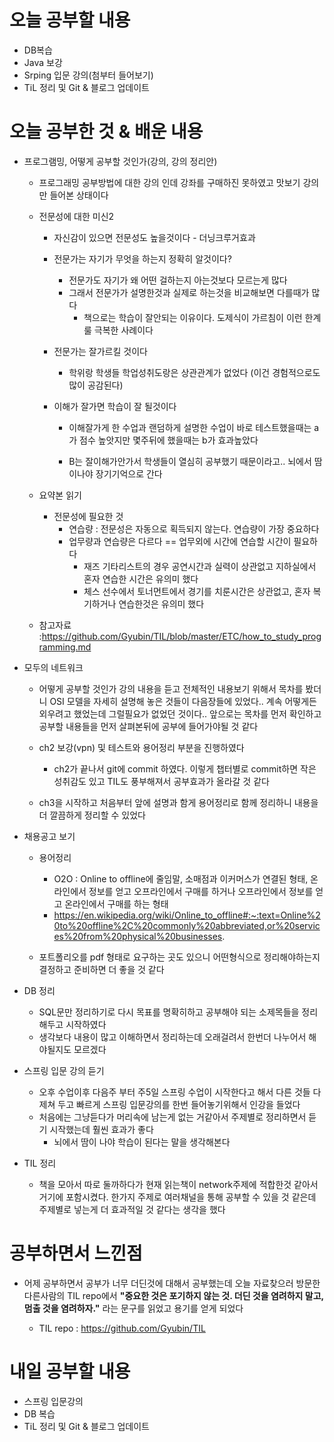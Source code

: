 # 오늘 공부할 내용

- DB복습
- Java 보강
- Srping 입문 강의(첨부터 들어보기)
- TiL 정리 및 Git & 블로그 업데이트

# 오늘 공부한 것 & 배운 내용

- 프로그램밍, 어떻게 공부할 것인가(강의, 강의 정리안)

  - 프로그래밍 공부방법에 대한 강의 인데 강좌를 구매하진 못하였고 맛보기 강의만 들어본 상태이다

  - 전문성에 대한 미신2

    - 자신감이 있으면 전문성도 높을것이다 - 더닝크루거효과

    - 
      전문가는 자기가 무엇을 하는지 정확히 알것이다?
      - 전문가도 자기가 왜 어떤 걸하는지 아는것보다 모르는게 많다
      - 그래서 전문가가 설명한것과 실제로 하는것을 비교해보면 다를때가 많다
        - 책으로는 학습이 잘안되는 이유이다. 도제식이 가르침이 이런 한계룰 극복한 사례이다 

    - 전문가는 잘가르킬 것이다 

      - 학위랑 학생들 학업성취도랑은 상관관계가 없었다 (이건 경험적으로도 많이 공감된다)

    - 이해가 잘가면 학습이 잘 될것이다 

      - 이해잘가게 한 수업과 랜덤하게 설명한 수업이 바로 테스트했을때는 a가 점수 높앗지만 몇주뒤에 했을때는  b가 효과높았다 

      - B는 잘이해가안가서 학생들이 열심히 공부했기 때문이라고.. 뇌에서 땀이나야 장기기억으로 간다

  - 요약본 읽기

    - 전문성에 필요한 것
      - 연습량 : 전문성은 자동으로 획득되지 않는다. 연습량이 가장 중요하다
      - 업무량과 연습량은 다르다 == 업무외에 시간에 연습할 시간이 필요하다
        - 재즈 기타리스트의 경우 공연시간과 실력이 상관없고 지하실에서 혼자 연습한 시간은 유의미 했다
        - 체스 선수에서 토너먼트에서 경기를 치룬시간은 상관없고, 혼자 복기하거나 연습한것은 유의미 했다

  - 참고자료 :https://github.com/Gyubin/TIL/blob/master/ETC/how_to_study_programming.md

    

- 모두의 네트워크
  - 어떻게 공부할 것인가 강의 내용을 듣고 전체적인 내용보기 위해서 목차를 봤더니 OSI 모델을 자세히 설명해 놓은 것들이 다음장들에 있었다.. 계속 어떻게든 외우려고 했었는데 그럴필요가 없었던 것이다.. 앞으로는 목차를 먼저 확인하고 공부할 내용들을 먼저 살펴본뒤에 공부에 들어가야될 것 같다
  
  - ch2 보강(vpn) 및 테스트와 용어정리 부분을 진행하였다
  
    - ch2가 끝나서 git에 commit 하였다. 이렇게 챕터별로 commit하면 작은 성취감도 있고 TIL도 풍부해져서 공부효과가 올라갈 것 같다
    
  - ch3을 시작하고 처음부터 앞에 설명과 함게 용어정리로 함께 정리하니 내용을 더 깔끔하게 정리할 수 있었다
  
    
  
- 채용공고 보기
  - 용어정리
    - O2O : Online to offline에 줄임말, 소매점과 이커머스가 연결된 형태, 온라인에서 정보를 얻고 오프라인에서 구매를 하거나 오프라인에서 정보를 얻고 온라인에서 구매를 하는 형태
    - https://en.wikipedia.org/wiki/Online_to_offline#:~:text=Online%20to%20offline%2C%20commonly%20abbreviated,or%20services%20from%20physical%20businesses.
    
  - 포트폴리오를 pdf 형태로 요구하는 곳도 있으니 어떤형식으로 정리해야하는지 결정하고 준비하면 더 좋을 것 같다
  
      
  
- DB 정리

  - SQL문만 정리하기로 다시 목표를 명확히하고 공부해야 되는 소제목들을 정리해두고 시작하였다
  - 생각보다 내용이 많고 이해하면서 정리하는데 오래걸려서 한번더 나누어서 해야될지도 모르겠다

- 스프링 입문 강의 듣기
  - 오후 수업이후 다음주 부터 주5일 스프링 수업이 시작한다고 해서 다른 것들 다 제쳐 두고 빠르게 스프링 입문강의를 한번 들어놓기위해서 인강을 들었다
  - 처음에는 그냥듣다가 머리속에 남는게 없는 거같아서 주제별로 정리하면서 듣기 시작했는데 훨씬 효과가 좋다
    - 뇌에서 땀이 나야 학습이 된다는 말을 생각해본다

- TIL 정리
  
  - 책을 모아서 따로 둘까하다가 현재 읽는책이 network주제에 적합한것 같아서 거기에 포함시켰다. 한가지 주제로 여러채널을 통해 공부할 수 있을 것 같은데 주제별로 넣는게 더 효과적일 것 같다는 생각을 했다
  
  

# 공부하면서 느낀점

- 어제 공부하면서 공부가 너무 더딘것에 대해서 공부했는데 오늘 자료찾으러 방문한 다른사람의 TIL repo에서 **"중요한 것은 포기하지 않는 것. 더딘 것을 염려하지 말고, 멈출 것을 염려하자."** 라는 문구를 읽었고 용기를 얻게 되었다
  
  - TIL repo : https://github.com/Gyubin/TIL
  
  



# 내일 공부할 내용

- 스프링 입문강의
- DB 복습
- TiL 정리 및 Git & 블로그 업데이트



